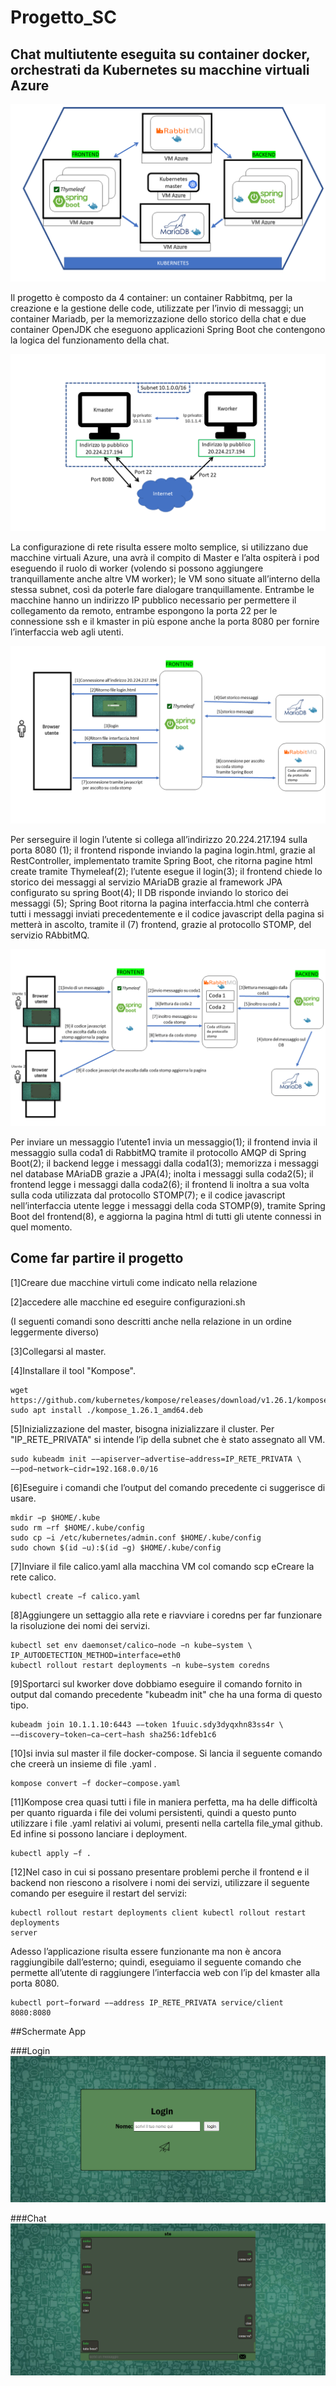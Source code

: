 # Progetto_SC
## Chat multiutente eseguita su container docker, orchestrati da Kubernetes su macchine virtuali Azure 

![alt text](https://github.com/stefano-colombo/Progetto_SC/blob/main/immagini_readme/struttura_progetto.png)

Il progetto è composto da 4 container: un container Rabbitmq, per la creazione e la gestione delle code, utilizzate per l’invio di messaggi; un container Mariadb, per la memorizzazione dello storico della chat e due container OpenJDK che eseguono applicazioni Spring Boot che contengono la logica del funzionamento della chat.

![alt text](https://github.com/stefano-colombo/Progetto_SC/blob/main/immagini_readme/configurazione_rete.png)

La configurazione di rete risulta essere molto semplice, si utilizzano due macchine virtuali Azure, una avrà il compito di Master e l’alta ospiterà i pod eseguendo il ruolo di worker (volendo si possono aggiungere tranquillamente anche altre VM worker); le VM sono situate all’interno della stessa subnet, così da poterle fare dialogare tranquillamente. Entrambe le macchine hanno un indirizzo IP pubblico necessario per permettere il collegamento da remoto, entrambe espongono la porta 22 per le connessione ssh e il kmaster in più espone anche la porta 8080 per fornire l’interfaccia web agli utenti.

![alt text](https://github.com/stefano-colombo/Progetto_SC/blob/main/immagini_readme/login.png)

Per serseguire il login l’utente si collega all’indirizzo 20.224.217.194 sulla porta 8080 (1); il frontend risponde inviando la pagina login.html, grazie al RestController, implementato tramite Spring Boot, che ritorna pagine html create tramite Thymeleaf(2); l’utente esegue il login(3); il frontend chiede lo storico dei messaggi al servizio MAriaDB grazie al framework JPA configurato su spring Boot(4); Il DB risponde inviando lo storico dei messaggi (5); Spring Boot ritorna la pagina interfaccia.html che conterrà tutti i messaggi inviati precedentemente e il codice javascript della pagina si metterà in ascolto, tramite il (7) frontend, grazie al protocollo STOMP, del servizio RAbbitMQ.

![alt text](https://github.com/stefano-colombo/Progetto_SC/blob/main/immagini_readme/invio_messaggio.png)

Per inviare un messaggio l’utente1 invia un messaggio(1); il frontend invia il messaggio sulla coda1 di RabbitMQ tramite il protocollo AMQP di Spring Boot(2); il backend legge i messaggi dalla coda1(3); memorizza i messaggi nel database MAriaDB grazie a JPA(4); inolta i messaggi sulla coda2(5); il frontend legge i messaggi dalla coda2(6); il frontend li inoltra a sua volta sulla coda utilizzata dal protocollo STOMP(7); e il codice javascript nell’interfaccia utente legge i messaggi della coda STOMP(9), tramite Spring Boot del frontend(8), e aggiorna la pagina html di tutti gli utente connessi in quel momento.

## Come far partire il progetto

[1]Creare due macchine virtuli come indicato nella relazione

[2]accedere alle macchine ed eseguire configurazioni.sh

(I seguenti comandi sono descritti anche nella relazione in un ordine leggermente diverso)

[3]Collegarsi al master.

[4]Installare il tool "Kompose".
```
wget https://github.com/kubernetes/kompose/releases/download/v1.26.1/kompose_amd64.deb
sudo apt install ./kompose_1.26.1_amd64.deb
```
[5]Inizializzazione del master, bisogna inizializzare il cluster. Per "IP_RETE_PRIVATA" si intende l’ip della subnet che è stato assegnato all VM.
```
sudo kubeadm init −−apiserver−advertise−address=IP_RETE_PRIVATA \
−−pod−network−cidr=192.168.0.0/16
```
[6]Eseguire i comandi che l’output del comando precedente ci suggerisce di usare.
```
mkdir −p $HOME/.kube
sudo rm −rf $HOME/.kube/config
sudo cp −i /etc/kubernetes/admin.conf $HOME/.kube/config
sudo chown $(id −u):$(id −g) $HOME/.kube/config
```
[7]Inviare il file calico.yaml alla macchina VM col comando scp eCreare la rete calico.
```
kubectl create −f calico.yaml
```
[8]Aggiungere un settaggio alla rete e riavviare i coredns per far funzionare la risoluzione
dei nomi dei servizi.
```
kubectl set env daemonset/calico−node −n kube−system \
IP_AUTODETECTION_METHOD=interface=eth0
kubectl rollout restart deployments −n kube−system coredns
```
[9]Sportarci sul kworker dove dobbiamo eseguire il comando fornito in output dal comando
precedente "kubeadm init" che ha una forma di questo tipo.
```
kubeadm join 10.1.1.10:6443 −−token 1fuuic.sdy3dyqxhn83ss4r \
−−discovery−token−ca−cert−hash sha256:1dfeb1c6
```
[10]si invia sul master il file docker-compose. Si lancia il seguente comando che creerà un insieme di file .yaml .
```
kompose convert −f docker−compose.yaml
```
[11]Kompose crea quasi tutti i file in maniera perfetta, ma ha delle difficoltà per quanto riguarda i file dei volumi persistenti, quindi a questo punto utilizzare i file .yaml relativi ai volumi, presenti nella cartella file_ymal github. Ed infine si possono lanciare i deployment.
```
kubectl apply −f .
```
[12]Nel caso in cui si possano presentare problemi perche il frontend e il backend non riescono
a risolvere i nomi dei servizi, utilizzare il seguente comando per eseguire il restart
del servizi:
```
kubectl rollout restart deployments client kubectl rollout restart deployments
server
```
Adesso l’applicazione risulta essere funzionante ma non è ancora raggiungibile
dall’esterno; quindi, eseguiamo il seguente comando che permette all’utente di
raggiungere l’interfaccia web con l’ip del kmaster alla porta 8080.
```
kubectl port−forward −−address IP_RETE_PRIVATA service/client 8080:8080
```

##Schermate App


###Login
![alt text](https://github.com/stefano-colombo/Progetto_SC/blob/main/immagini_readme/interfaccia_login.png)

###Chat 
![alt text](https://github.com/stefano-colombo/Progetto_SC/blob/main/immagini_readme/interfaccia_chat.png)


